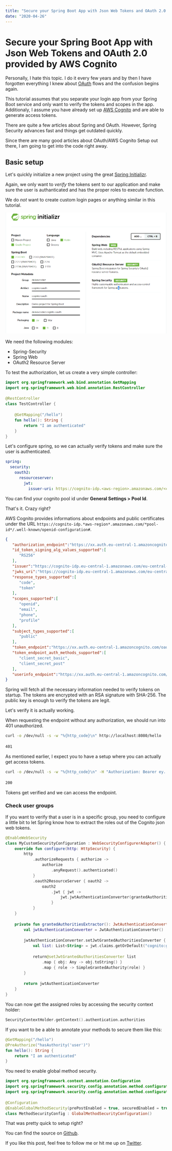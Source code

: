 ```yaml
---
title: "Secure your Spring Boot App with Json Web Tokens and OAuth 2.0 provided by AWS Cognito"
date: "2020-04-26"
---
```


# Secure your Spring Boot App with Json Web Tokens and OAuth 2.0 provided by AWS Cognito

Personally, I hate this topic.
I do it every few years and by then I have forgotten everything I knew about [OAuth](https://www.oauth.com/) flows and the confusion begins again.

This tutorial assumes that you separate your login app from your Spring Boot service and only want to verify the tokens and scopes in the app.
Additionaly, I assume you have already set up [AWS Cognito](https://aws.amazon.com/cognito/) and are able to generate access tokens.

There are quite a few articles about Spring and OAuth.
However, Spring Security advances fast and things get outdated quickly.

Since there are many good articles about OAuth/AWS Cognito Setup out there, I am going to get into the code right away.

## Basic setup

Let's quickly initialize a new project using the great [Spring Initializr](https://start.spring.io/).

Again, we only want to *verify* the tokens sent to our application and make sure the user is authanticated and has the proper roles to execute function.

We do *not* want to create custom login pages or anything similar in this tutorial.

![alt text](./spring_init.png)

We need the following modules:

* Spring-Security
* Spring Web
* OAuth2 Resource Server

To test the authorization, let us create a very simple controller:

```kotlin
import org.springframework.web.bind.annotation.GetMapping
import org.springframework.web.bind.annotation.RestController

@RestController
class TestController {
    
    @GetMapping("/hello")
    fun hello(): String {
        return "I am authenticated"
    }
}
```

Let's configure spring, so we can actually verify tokens and make sure the user is authenticated.

```yml
spring:
  security:
    oauth2:
      resourceserver:
        jwt:
          issuer-uri: https://cognito-idp.<aws-region>.amazonaws.com/<cognito-pool-id>
```

You can find your cognito pool id under **General Settings > Pool Id**.

That's it.
Crazy right?

AWS Cognito provides informations about endpoints and public certificates under the URL `https://cognito-idp.*aws-region*.amazonaws.com/*pool-id*/.well-known/openid-configuration#`.

```json
{
   "authorization_endpoint":"https://xx.auth.eu-central-1.amazoncognito.com/oauth2/authorize",
   "id_token_signing_alg_values_supported":[
      "RS256"
   ],
   "issuer":"https://cognito-idp.eu-central-1.amazonaws.com/eu-central-xx",
   "jwks_uri":"https://cognito-idp.eu-central-1.amazonaws.com/eu-central-xx/.well-known/jwks.json",
   "response_types_supported":[
      "code",
      "token"
   ],
   "scopes_supported":[
      "openid",
      "email",
      "phone",
      "profile"
   ],
   "subject_types_supported":[
      "public"
   ],
   "token_endpoint":"https://xx.auth.eu-central-1.amazoncognito.com/oauth2/token",
   "token_endpoint_auth_methods_supported":[
      "client_secret_basic",
      "client_secret_post"
   ],
   "userinfo_endpoint":"https://xx.auth.eu-central-1.amazoncognito.com/oauth2/userInfo"
}
```

Spring will fetch all the necessary information needed to verify tokens on startup.
The tokens are encrypted with an RSA signature with SHA-256.
The public key is enough to verify the tokens are legit.

Let's verify it is actually working.

When requesting the endpoint without any authorization, we should run into 401 unauthorized.

```sh
curl -o /dev/null -s -w "%{http_code}\n" http://localhost:8080/hello

401
```

As mentioned earlier, I expect you to have a setup where you can actually get access tokens.

```sh
curl -o /dev/null -s -w "%{http_code}\n" -H "Authorization: Bearer ey..." http://localhost:8080/hello

200
```

Tokens get verified and we can access the endpoint.

### Check user groups

If you want to verify that a user is in a specific group, you need to configure a little bit to let Spring know how to extract the roles out of the Cognito json web tokens.

```kotlin
@EnableWebSecurity
class MyCustomSecurityConfiguration : WebSecurityConfigurerAdapter() {
    override fun configure(http: HttpSecurity) {
        http
            .authorizeRequests { authorize ->
                authorize
                    .anyRequest().authenticated()
            }
            .oauth2ResourceServer { oauth2 ->
                oauth2
                    .jwt { jwt ->
                        jwt.jwtAuthenticationConverter(grantedAuthoritiesExtractor())
                    }
            }
    }

    private fun grantedAuthoritiesExtractor(): JwtAuthenticationConverter {
        val jwtAuthenticationConverter = JwtAuthenticationConverter()

        jwtAuthenticationConverter.setJwtGrantedAuthoritiesConverter { jwt ->
            val list: List<String> = jwt.claims.getOrDefault("cognito:groups", emptyList<String>()) as List<String>

            return@setJwtGrantedAuthoritiesConverter list
                .map { obj: Any -> obj.toString() }
                .map { role -> SimpleGrantedAuthority(role) }
        }

        return jwtAuthenticationConverter
    }
}
```

You can now get the assigned roles by accessing the security context holder:

```kotlin
SecurityContextHolder.getContext().authentication.authorities
```

If you want to be a able to annotate your methods to secure them like this:

```kotlin
@GetMapping("/hello")
@PreAuthorize("hasAuthority('user')")
fun hello(): String {
    return "I am authenticated"
}
```

You need to enable global method security.

```kotlin
import org.springframework.context.annotation.Configuration
import org.springframework.security.config.annotation.method.configuration.EnableGlobalMethodSecurity
import org.springframework.security.config.annotation.method.configuration.GlobalMethodSecurityConfiguration

@Configuration
@EnableGlobalMethodSecurity(prePostEnabled = true, securedEnabled = true, jsr250Enabled = true)
class MethodSecurityConfig : GlobalMethodSecurityConfiguration()
```

That was pretty quick to setup right?

You can find the source on [Github](https://github.com/kevcodez/spring-boot-2.3-oauth2-aws-cognito).

If you like this post, feel free to follow me or hit me up on [Twitter](https://twitter.com/kevcodez).